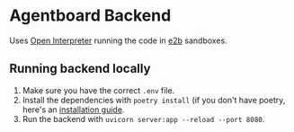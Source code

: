 # Agentboard Backend

Uses [Open Interpreter](https://github.com/OpenInterpreter/open-interpreter) running the code in [e2b](https://github.com/e2b-dev/E2B) sandboxes.

##  Running backend locally

1. Make sure you have the correct `.env` file.
2. Install the dependencies with `poetry install` (if you don't have poetry, here's an [installation guide](https://python-poetry.org/docs/#installation).
3. Run the backend with `uvicorn server:app --reload --port 8080`.
